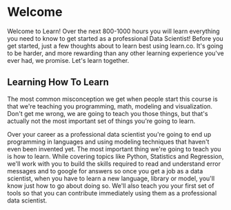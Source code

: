 # Welcome

Welcome to Learn! Over the next 800-1000 hours you will learn everything you need to know to get started as a professional Data Scientist! Before you get started, just a few thoughts about to learn best using learn.co. It's going to be harder, and more rewarding than any other learning experience you've ever had, we promise. Let's learn together.

## Learning How To Learn

The most common misconception we get when people start this course is that we're teaching you programming, math, modeling and visualization. Don't get me wrong, we are going to teach you those things, but that's actually not the most important set of things you're going to learn.

Over your career as a professional data scientist you're going to end up programming in languages and using modeling techniques that haven't even been invented yet. The most important thing we're going to teach you is how to learn. While covering topics like Python, Statistics and Regression, we'll work with you to build the skills required to read and understand error messages and to google for answers so once you get a job as a data scientist, when you have to learn a new language, library or model, you'll know just how to go about doing so. We'll also teach you your first set of tools so that you can contribute immediately using them as a professional data scientist.

